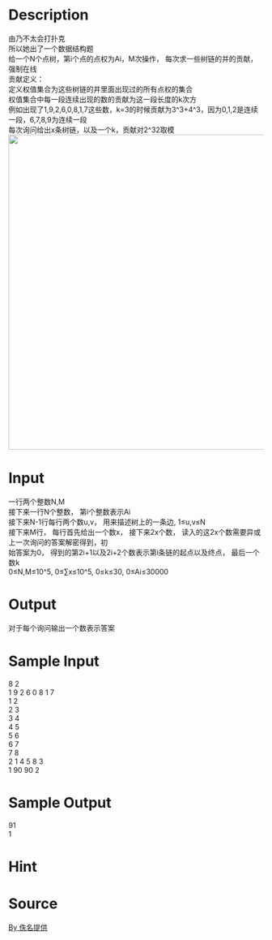 
# Description

<div class="content"><div>由乃不太会打扑克</div>
<div>所以她出了一个数据结构题 </div>
<div>给一个N个点树，第i个点的点权为Ai，M次操作， 每次求一些树链的并的贡献，强制在线</div>
<div>贡献定义：</div>
<div>定义权值集合为这些树链的并里面出现过的所有点权的集合</div>
<div>权值集合中每一段连续出现的数的贡献为这一段长度的k次方</div>
<div>例如出现了1,9,2,6,0,8,1,7这些数，k=3的时候贡献为3^3+4^3，因为0,1,2是连续一段，6,7,8,9为连续一段</div>
<div>每次询问给出x条树链，以及一个k，贡献对2^32取模</div>
<div><img src="/source/bzoj/4812/img/aHR0cHM6Ly9seWRzeS5jb20vSnVkZ2VPbmxpbmUvdXBsb2FkLzIwMTcwNC92djMucG5n.png" width="746" height="621" alt=""/></div>
<p></p></div>

# Input

<div class="content"><div>一行两个整数N,M</div>
<div>接下来一行N个整数， 第i个整数表示Ai</div>
<div>接下来N-1行每行两个数u,v， 用来描述树上的一条边, 1≤u,v≤N</div>
<div>接下来M行， 每行首先给出一个数x， 接下来2x个数， 读入的这2x个数需要异或上一次询问的答案解密得到，初</div>
<div>始答案为0， 得到的第2i+1以及2i+2个数表示第i条链的起点以及终点， 最后一个数k</div>
<div>0≤N,M≤10^5, 0≤∑x≤10^5, 0≤k≤30, 0≤Ai≤30000</div>
<p></p></div>

# Output

<div class="content"><div>对于每个询问输出一个数表示答案</div>
<p></p></div>

# Sample Input

<div class="content"><span class="sampledata">8 2<br/>
1 9 2 6 0 8 1 7<br/>
1 2<br/>
2 3<br/>
3 4<br/>
4 5<br/>
5 6<br/>
6 7<br/>
7 8<br/>
2 1 4 5 8 3<br/>
1 90 90 2</span></div>

# Sample Output

<div class="content"><span class="sampledata">91<br/>
1<br/>
</span></div>

# Hint

<div class="content"><p></p></div>

# Source

<div class="content"><p><a href="problemset.php?search=By 佚名提供">By 佚名提供</a></p></div>

